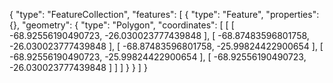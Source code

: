 {
  "type": "FeatureCollection",
  "features": [
    {
      "type": "Feature",
      "properties": {},
      "geometry": {
        "type": "Polygon",
        "coordinates": [
          [
            [
              -68.92556190490723,
              -26.030023777439848
            ],
            [
              -68.87483596801758,
              -26.030023777439848
            ],
            [
              -68.87483596801758,
              -25.99824422900654
            ],
            [
              -68.92556190490723,
              -25.99824422900654
            ],
            [
              -68.92556190490723,
              -26.030023777439848
            ]
          ]
        ]
      }
    }
  ]
}